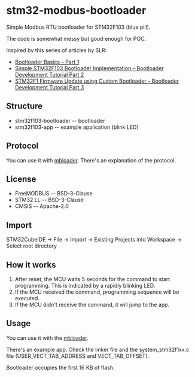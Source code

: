 # stm32-modbus-bootloader

Simple Modbus RTU bootloader for STM32F103 (blue pill).

The code is somewhat messy but good enough for POC.

Inspired by this series of articles by SLR:

- [Bootloader Basics – Part 1](https://embetronicx.com/tutorials/microcontrollers/stm32/bootloader/bootloader-basics/)
- [Simple STM32F103 Bootloader Implementation – Bootloader Development Tutorial Part 2](https://embetronicx.com/tutorials/microcontrollers/stm32/stm32f1-bootloader/simple-stm32f103-bootloader-tutorial/)
- [STM32F1 Firmware Update using Custom Bootloader – Bootloader Development Tutorial Part 3](https://embetronicx.com/tutorials/microcontrollers/stm32/stm32f1-bootloader/stm32f1-firmware-update-using-custom-bootloader/)

## Structure

- stm32f103-bootloader -- bootloader
- stm32f103-app -- example application (blink LED)

## Protocol

You can use it with [mbloader](https://github.com/ilya-sotnikov/mbloader). There's an explanation of the protocol.

## License

- FreeMODBUS -- BSD-3-Clause
- STM32 LL -- BSD-3-Clause
- CMSIS -- Apache-2.0

## Import

STM32CubeIDE -> File -> Import -> Existing Projects into Workspace
-> Select root directory

## How it works

1. After reset, the MCU waits 5 seconds for the command to start programming.
This is indicated by a rapidly blinking LED.
2. If the MCU received the command, programming sequence will be executed.
3. If the MCU didn't receive the command, it will jump to the app.

## Usage

You can use it with the [mbloader](https://github.com/ilya-sotnikov/mbloader).

There's an example app. Check the linker file and the system_stm32f1xx.c 
file (USER_VECT_TAB_ADDRESS and VECT_TAB_OFFSET).

Bootloader occupies the first 16 KB of flash.
